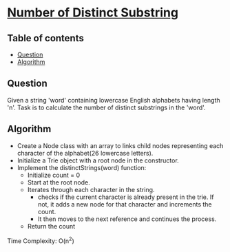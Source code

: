 # [Number of Distinct Substring](https://www.codingninjas.com/studio/problems/number-of-distinct-substring_8230842?challengeSlug=striver-sde-challenge&leftPanelTab=0)

## Table of contents

- [Question](#question)
- [Algorithm](#algorithm)

## Question
Given a string 'word' containing lowercase English alphabets having length 'n'. Task is to calculate the number of distinct substrings in the 'word'.

## Algorithm
- Create a Node class with an array to links child nodes representing each character of the alphabet(26 lowercase letters).
- Initialize a Trie object with a root node in the constructor.
- Implement the distinctStrings(word) function:
    - Initialize count = 0
    - Start at the root node.
    - Iterates through each character in the string.
        - checks if the current character is already present in the trie. If not, it adds a new node for that character and increments the count.
        - It then moves to the next reference and continues the process.
    - Return the count

Time Complexity: O(n<sup>2</sup>)
